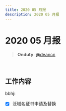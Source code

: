 ```yaml
---
title: 2020 05 月报
description: 2020 05 月报
---
```



# 2020 05 月报

> **Onduty**: [@deancn](https://github.com/deancn)
<br>

## 工作内容

bbhj:

- [x] 泛域名证书申请及替换
